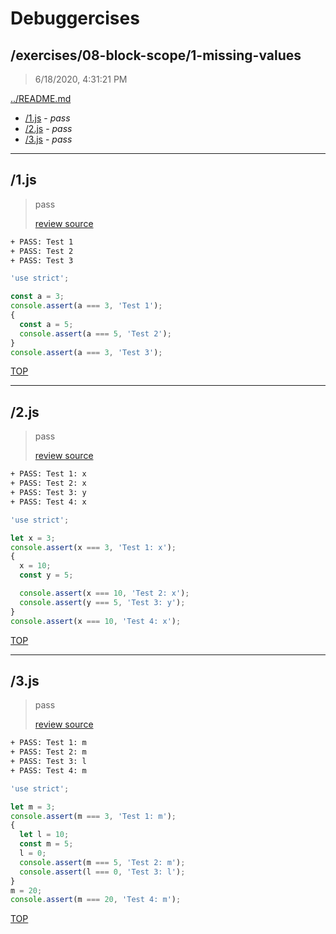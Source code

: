 # Debuggercises 

## /exercises/08-block-scope/1-missing-values 

> 6/18/2020, 4:31:21 PM 

[../README.md](../README.md)

- [/1.js](#1js) - _pass_ 
- [/2.js](#2js) - _pass_ 
- [/3.js](#3js) - _pass_ 

---

## /1.js 

> pass 
>
> [review source](../../../exercises/08-block-scope/1-missing-values/1.js)

```txt
+ PASS: Test 1
+ PASS: Test 2
+ PASS: Test 3
```

```js
'use strict';

const a = 3;
console.assert(a === 3, 'Test 1');
{
  const a = 5;
  console.assert(a === 5, 'Test 2');
}
console.assert(a === 3, 'Test 3');

```

[TOP](#debuggercises)

---

## /2.js 

> pass 
>
> [review source](../../../exercises/08-block-scope/1-missing-values/2.js)

```txt
+ PASS: Test 1: x
+ PASS: Test 2: x
+ PASS: Test 3: y
+ PASS: Test 4: x
```

```js
'use strict';

let x = 3;
console.assert(x === 3, 'Test 1: x');
{
  x = 10;
  const y = 5;

  console.assert(x === 10, 'Test 2: x');
  console.assert(y === 5, 'Test 3: y');
}
console.assert(x === 10, 'Test 4: x');

```

[TOP](#debuggercises)

---

## /3.js 

> pass 
>
> [review source](../../../exercises/08-block-scope/1-missing-values/3.js)

```txt
+ PASS: Test 1: m
+ PASS: Test 2: m
+ PASS: Test 3: l
+ PASS: Test 4: m
```

```js
'use strict';

let m = 3;
console.assert(m === 3, 'Test 1: m');
{
  let l = 10;
  const m = 5;
  l = 0;
  console.assert(m === 5, 'Test 2: m');
  console.assert(l === 0, 'Test 3: l');
}
m = 20;
console.assert(m === 20, 'Test 4: m');

```

[TOP](#debuggercises)

